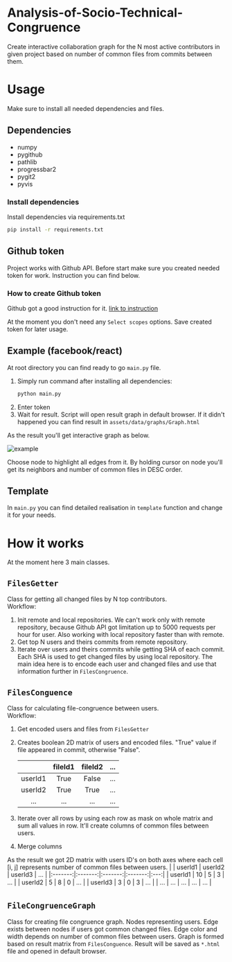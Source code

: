 # Analysis-of-Socio-Technical-Congruence

Create interactive collaboration graph for the N most active contributors in given project based on 
number of common files from commits between them.

# Usage
Make sure to install all needed dependencies and files. 
## Dependencies
* numpy
* pygithub
* pathlib
* progressbar2
* pygit2
* pyvis

### Install dependencies
Install dependencies via requirements.txt
```bash
pip install -r requirements.txt
```
## Github token
Project works with Github API. Before start make sure you created needed token for work. 
Instruction you can find below.

### How to create Github token
Github got a good instruction for it.
[link to instruction](https://docs.github.com/en/free-pro-team@latest/github/authenticating-to-github/creating-a-personal-access-token)

At the moment you don't need any `Select scopes` options. Save created token for later usage.

## Example (facebook/react)
At root directory you can find ready to go `main.py` file.  
1. Simply run command after installing all dependencies:
    ```bash
    python main.py
    ``` 
2. Enter token
3. Wait for result. Script will open result graph in default browser. If it didn't 
   happened you can find result in `assets/data/graphs/Graph.html`

As the result you'll get interactive graph as below.

![example]()     

Choose node to highlight all edges from it. By holding cursor on node you'll get its neighbors 
and number of common files in DESC order.
 
 ## Template
 In `main.py` you can find detailed realisation in `template` function and change it for your needs. 
 
# How it works
At the moment here 3 main classes.

## `FilesGetter`  
Class for getting all changed files by N top contributors.  
Workflow:  
 1. Init remote and local repositories. We can't work only with remote repository, because Github API got limitation up to 5000 requests per hour for user. Also working with local repository faster than with remote.  
 2. Get top N users and theirs commits from remote repository.  
 3. Iterate over users and theirs commits while getting SHA of each commit. Each SHA is used to get changed files by using local repository. The main idea here is to encode each user and changed files and use that information further in `FilesCongruence`.
       
## `FilesConguence`  
Class for calculating file-congruence between users.  
Workflow:  
 1. Get encoded users and files from  `FilesGetter`  
 2. Creates boolean 2D matrix of users and encoded files. "True" value if file appeared in commit, otherwise "False". 

    |         | fileId1 | fileId2 | ... |
    |:-------:|:-------:|:-------:|:---:|
    | userId1 |   True  |  False  | ... |
    | userId2 |   True  |   True  | ... |
    |   ...   |   ...   |   ...   | ... |    
 
 3. Iterate over all rows by using each row as mask on whole matrix and sum all values in row. It'll create
 columns of common files between users.
 4. Merge columns  
   
As the result we got 2D matrix with users ID's on both axes where each cell [i, j] represents number of common files
between users.
|         | userId1 | userId2 | userId3 | ... |
|:-------:|:-------:|:-------:|:-------:|:---:|
| userId1 |    10   |    5    |    3    | ... |
| userId2 |    5    |    8    |    0    | ... |
| userId3 |    3    |    0    |    3    | ... |
|   ...   |   ...   |   ...   |   ...   | ... |

## `FileCongruenceGraph`
Class for creating file congruence graph. Nodes representing users. Edge exists between nodes if users got common changed files. Edge color and width depends on number of common files between users. Graph is formed based on result matrix from `FilesConguence`. Result will be saved as `*.html` file and opened in default browser.

